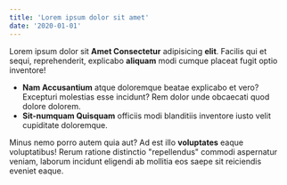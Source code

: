 ```yaml
---
title: 'Lorem ipsum dolor sit amet'
date: '2020-01-01'
---
```


Lorem ipsum dolor sit **Amet Consectetur** adipisicing **elit**. Facilis qui et sequi, reprehenderit, explicabo **aliquam** modi cumque placeat fugit optio inventore! 

- **Nam Accusantium** atque doloremque beatae explicabo et vero? Excepturi molestias esse incidunt? Rem dolor unde obcaecati quod dolore dolorem. 
- **Sit-numquam Quisquam** officiis modi blanditiis inventore iusto velit cupiditate doloremque.

Minus nemo porro autem quia aut? Ad est illo **voluptates** eaque voluptatibus! Rerum ratione distinctio "repellendus" commodi aspernatur veniam, laborum incidunt eligendi ab mollitia eos saepe sit reiciendis eveniet eaque.